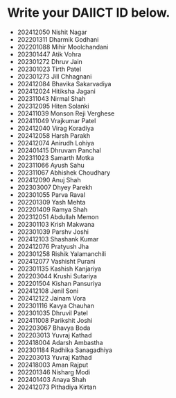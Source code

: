 # Write your DAIICT ID below.
- 202412050 Nishit Nagar
- 202201311 Dharmik Godhani
- 202201088 Mihir Moolchandani
- 202301447 Atik Vohra
- 202301272 Dhruv Jain
- 202301023 Tirth Patel
- 202301273 Jill Chhagnani
- 202412084 Bhavika Sakarvadiya
- 202412024 Hitiksha Jagani
- 202311043 Nirmal Shah
- 202312095 Hiten Solanki
- 202411039 Monson Reji Verghese
- 202411049 Vrajkumar Patel
- 202412040 Virag Koradiya
- 202412058 Harsh Parakh
- 202412074 Anirudh Lohiya
- 202401415 Dhruvam Panchal
- 202311023 Samarth Motka
- 202311066 Ayush Sahu
- 202311067 Abhishek Choudhary
- 202412090 Anuj Shah
- 202303007 Dhyey Parekh
- 202301055 Parva Raval
- 202201309 Yash Mehta
- 202201409 Ramya Shah
- 202312051 Abdullah Memon
- 202301103 Krish Makwana
- 202301039 Parshv Joshi
- 202412103 Shashank Kumar
- 202412076 Pratyush Jha
- 202301258 Rishik Yalamanchili
- 202412077 Vashisht Purani
- 202301135 Kashish Kanjariya
- 202203044 Krushi Sutariya
- 202201504 Kishan Pansuriya
- 202412108 Jenil Soni
- 202412122 Jainam Vora
- 202301116 Kavya Chauhan
- 202301035 Dhruvil Patel
- 202411008 Parikshit Joshi
- 202203067 Bhavya Boda
- 202203013 Yuvraj Kathad
- 202418004 Adarsh Ambastha
- 202301184 Radhika Sanagadhiya
- 202203013 Yuvraj Kathad
- 202418003 Aman Rajput
- 202201346 Nisharg Modi
- 202401403 Anaya Shah
- 202412073 Pithadiya Kirtan

